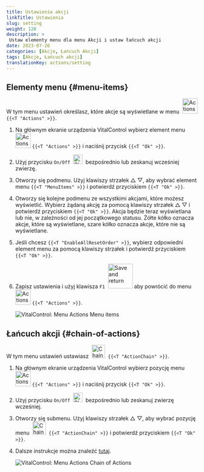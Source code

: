 ```yaml
---
title: Ustawienia akcji
linkTitle: Ustawienia
slug: setting
weight: 120
description: >
 Ustaw elementy menu dla menu Akcji i ustaw łańcuch akcji
date: 2023-07-26
categories: [Akcje, Łańcuch Akcji]
tags: [Akcje, Łańcuch akcji]
translationKey: actions/setting
---
```

## Elementy menu {#menu-items}

W tym menu ustawień określasz, które akcje są wyświetlane w menu &nbsp;<img src="/icons/actions.svg" width="40" align="bottom" alt="Actions" /> `{{<T "Actions" >}}`.

1. Na głównym ekranie urządzenia VitalControl wybierz element menu &nbsp;<img src="/icons/actions.svg" width="40" align="bottom" alt="Actions" /> `{{<T "Actions" >}}` i naciśnij przycisk `{{<T "Ok" >}}`.

2. Użyj przycisku `On/Off` &nbsp;<img src="/icons/gear.svg" width="25" align="bottom" alt="Chain of actions" />&nbsp; bezpośrednio lub zeskanuj wcześniej zwierzę.

3. Otworzy się podmenu. Użyj klawiszy strzałek △ ▽, aby wybrać element menu `{{<T "MenuItems" >}}` i potwierdź przyciskiem `{{<T "Ok" >}}`.

4. Otworzy się kolejne podmenu ze wszystkimi akcjami, które możesz wyświetlić. Wybierz żądaną akcję za pomocą klawiszy strzałek △ ▽ i potwierdź przyciskiem `{{<T "Ok" >}}`. Akcja będzie teraz wyświetlana lub nie, w zależności od jej początkowego statusu. Żółte kółko oznacza akcje, które są wyświetlane, szare kółko oznacza akcje, które nie są wyświetlane.

5. Jeśli chcesz `{{<T "EnableAllResetOrder" >}}`, wybierz odpowiedni element menu za pomocą klawiszy strzałek i potwierdź przyciskiem `{{<T "Ok" >}}`.

6. Zapisz ustawienia i użyj klawisza `F1` &nbsp;<img src="/icons/footer/save_exit.svg" width="65" align="bottom" alt="Save and return" /> aby powrócić do menu &nbsp;<img src="/icons/actions.svg" width="40" align="bottom" alt="Actions" /> `{{<T "Actions" >}}`.

    ![VitalControl: Menu Actions Menu items](../images/menu.png "Menu items")

## Łańcuch akcji {#chain-of-actions}

W tym menu ustawień ustawiasz &nbsp;<img src="/icons/actions/action-chain.svg" width="35" align="bottom" alt="Chain of actions" />&nbsp; `{{<T "ActionChain" >}}`.

1. Na głównym ekranie urządzenia VitalControl wybierz pozycję menu &nbsp;<img src="/icons/actions.svg" width="40" align="bottom" alt="Actions" /> `{{<T "Actions" >}}` i naciśnij przycisk `{{<T "Ok" >}}`.

2. Użyj przycisku `On/Off` &nbsp;<img src="/icons/gear.svg" width="25" align="bottom" alt="Chain of actions" />&nbsp; bezpośrednio lub zeskanuj zwierzę wcześniej.

3. Otworzy się submenu. Użyj klawiszy strzałek △ ▽, aby wybrać pozycję menu &nbsp;<img src="/icons/actions/action-chain.svg" width="35" align="bottom" alt="Chain of actions" />&nbsp; `{{<T "ActionChain" >}}` i potwierdź przyciskiem `{{<T "Ok" >}}`.

4. Dalsze instrukcje można znaleźć [tutaj](/en/docs/chain-of-actions/#set-chain-of-actions).

    ![VitalControl: Menu Actions Chain of Actions](../images/chainofactions.png "Chain of Actions")
